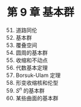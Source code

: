 # 第 9 章 基本群

51. 道路同伦
52. 基本群
53. 覆叠空间
54. 圆周的基本群
55. 收缩和不动点
56. 代数基本定理
57. Borsuk-Ulam 定理
58. 形变收缩核和伦型
59. $S^n$ 的基本群
60. 某些曲面的基本群



